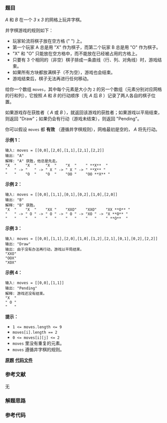 ### 题目
_A_ 和  _B_  在一个  _3_  x  _3_  的网格上玩井字棋。

井字棋游戏的规则如下：

  * 玩家轮流将棋子放在空方格 (" ") 上。
  * 第一个玩家 A 总是用 "X" 作为棋子，而第二个玩家 B 总是用 "O" 作为棋子。
  * "X" 和 "O" 只能放在空方格中，而不能放在已经被占用的方格上。
  * 只要有 3 个相同的（非空）棋子排成一条直线（行、列、对角线）时，游戏结束。
  * 如果所有方块都放满棋子（不为空），游戏也会结束。
  * 游戏结束后，棋子无法再进行任何移动。

给你一个数组 `moves`，其中每个元素是大小为 `2` 的另一个数组（元素分别对应网格的行和列），它按照 _A_ 和 _B_ 的行动顺序（先 _A_ 后
_B_ ）记录了两人各自的棋子位置。

如果游戏存在获胜者（ _A_ 或 _B_ ），就返回该游戏的获胜者；如果游戏以平局结束，则返回 "Draw"；如果仍会有行动（游戏未结束），则返回
"Pending"。

你可以假设 `moves` 都 **有效** （遵循井字棋规则），网格最初是空的， _A_ 将先行动。



**示例 1：**

    
    
    输入: moves = [[0,0],[2,0],[1,1],[2,1],[2,2]]
    输出: "A"
    解释: "A" 获胜，他总是先走。
    "X  "    "X  "    "X  "    "X  "    " **X**  "
    "   " -> "   " -> " X " -> " X " -> " **X** "
    "   "    "O  "    "O  "    "OO "    "OO **X** "
    

**示例 2：**

    
    
    输入: moves = [[0,0],[1,1],[0,1],[0,2],[1,0],[2,0]]
    输出: "B"
    解释: "B" 获胜。
    "X  "    "X  "    "XX "    "XXO"    "XXO"    "XX **O** "
    "   " -> " O " -> " O " -> " O " -> "XO " -> "X **O** " 
    "   "    "   "    "   "    "   "    "   "    " **O**  "
    

**示例 3：**

    
    
    输入: moves = [[0,0],[1,1],[2,0],[1,0],[1,2],[2,1],[0,1],[0,2],[2,2]]
    输出: "Draw"
    输出: 由于没有办法再行动，游戏以平局结束。
    "XXO"
    "OOX"
    "XOX"
    

**示例 4：**

    
    
    输入: moves = [[0,0],[1,1]]
    输出: "Pending"
    解释: 游戏还没有结束。
    "X  "
    " O "
    "   "
    



**提示：**

  * `1 <= moves.length <= 9`
  * `moves[i].length == 2`
  * `0 <= moves[i][j] <= 2`
  * `moves` 里没有重复的元素。
  * `moves` 遵循井字棋的规则。

 **[原题](https://leetcode-cn.com/problems/find-winner-on-a-tic-tac-toe-game/)**    **[代码文件]()**


### 参考文献
无

### 解题思路




### 参考代码

```go


```




